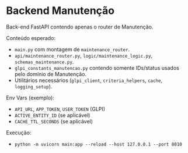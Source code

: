 # Backend Manutenção

Back-end FastAPI contendo apenas o router de Manutenção.

Conteúdo esperado:
- `main.py` com montagem de `maintenance_router`.
- `api/maintenance_router.py`, `logic/maintenance_logic.py`, `schemas_maintenance.py`.
- `glpi_constants_manutencao.py` contendo somente IDs/status usados pelo domínio de Manutenção.
- Utilitários necessários (`glpi_client`, `criteria_helpers`, `cache`, `logging_setup`).

Env Vars (exemplo):
- `API_URL`, `APP_TOKEN`, `USER_TOKEN` (GLPI)
- `ACTIVE_ENTITY_ID` (se aplicável)
- `CACHE_TTL_SECONDS` (se aplicável)

Execução:
- `python -m uvicorn main:app --reload --host 127.0.0.1 --port 8010`